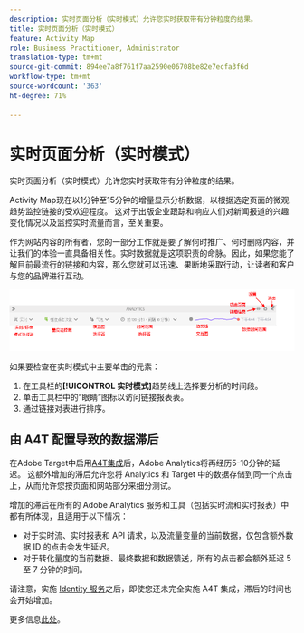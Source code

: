 ```yaml
---
description: 实时页面分析（实时模式）允许您实时获取带有分钟粒度的结果。
title: 实时页面分析（实时模式）
feature: Activity Map
role: Business Practitioner, Administrator
translation-type: tm+mt
source-git-commit: 894ee7a8f761f7aa2590e06708be82e7ecfa3f6d
workflow-type: tm+mt
source-wordcount: '363'
ht-degree: 71%

---
```



# 实时页面分析（实时模式）

实时页面分析（实时模式）允许您实时获取带有分钟粒度的结果。

Activity Map现在以1分钟至15分钟的增量显示分析数据，以根据选定页面的微观趋势监控链接的受欢迎程度。 这对于出版企业跟踪和响应人们对新闻报道的兴趣变化情况以及监控实时流量而言，至关重要。

作为网站内容的所有者，您的一部分工作就是要了解何时推广、何时删除内容，并让我们的体验一直具备相关性。实时数据就是这项职责的命脉。因此，如果您能了解目前最流行的链接和内容，那么您就可以迅速、果断地采取行动，让读者和客户与您的品牌进行互动。

![](assets/live_mode.png)

<!-- 

Describe what you can do with the feature: - what is the data shown? why do I see trend lines everywhere? how do I choose a period in the trend? what do the overlays represent in live mode? how do you compute the gainers and losers overlays? what is the auto update mode?

 -->

如果要检查在实时模式中主要单击的元素：

1. 在工具栏的&#x200B;**[!UICONTROL 实时模式]**&#x200B;趋势线上选择要分析的时间段。
1. 单击工具栏中的“眼睛”图标以访问链接报表表。
1. 通过链接对表进行排序。

## 由 A4T 配置导致的数据滞后

在Adobe Target中启用[A4T集成](https://docs.adobe.com/content/help/zh-Hans/target/using/integrate/a4t/a4t.html)后，Adobe Analytics将再经历5-10分钟的延迟。 这额外增加的滞后允许您将 Analytics 和 Target 中的数据存储到同一个点击上，从而允许您按页面和网站部分来细分测试。

增加的滞后在所有的 Adobe Analytics 服务和工具（包括实时流和实时报表）中都有所体现，且适用于以下情况：

* 对于实时流、实时报表和 API 请求，以及流量变量的当前数据，仅包含额外数据 ID 的点击会发生延迟。
* 对于转化量度的当前数据、最终数据和数据馈送，所有的点击都会额外延迟 5 至 7 分钟的时间。

请注意，实施 [Identity 服务](https://docs.adobe.com/content/help/zh-Hans/id-service/using/home.html)之后，即使您还未完全实施 A4T 集成，滞后的时间也会开始增加。

更多信息[此处](/help/analyze/activity-map/activitymap-standard-live.md)。